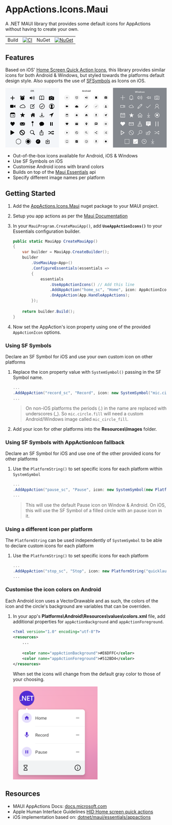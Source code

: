 # AppActions.Icons.Maui

A .NET MAUI library that provides some default icons for AppActions without having to create your own.

|||||
|---|---|---|---|
| Build | [![CI](https://github.com/adenearnshaw/AppActions.Icons.Maui/actions/workflows/ci.yml/badge.svg)](https://github.com/adenearnshaw/AppActions.Icons.Maui/actions/workflows/ci.yml) | NuGet | [![NuGet](https://img.shields.io/nuget/v/AppActions.Icons.Maui.svg?label=NuGet)](https://www.nuget.org/packages/AppActions.Icons.Maui/) |

## Features

Based on iOS' [Home Screen Quick Action Icons](https://developer.apple.com/design/human-interface-guidelines/ios/icons-and-images/system-icons#home-screen-quick-action-icons), this library provides similar icons for both Android & Windows, but styled towards the platforms default design style. Also supports the use of [SFSymbols](https://developer.apple.com/sf-symbols/) as Icons on iOS.

![Hero image of icons](./assets/IconDemo.png)

- Out-of-the-box icons available for Android, iOS & Windows
- Use SF Symbols on iOS
- Customise Android icons with brand colors
- Builds on top of the [Maui Essentials](https://docs.microsoft.com/en-us/dotnet/maui/platform-integration/appmodel/app-actions?tabs=android) api
- Specify different image names per platform

## Getting Started

1. Add the [AppActions.Icons.Maui](https://www.nuget.org/packages/AppActions.Icons.Maui/) nuget package to your MAUI project.
1. Setup you app actions as per the [Maui Documentation](https://docs.microsoft.com/en-us/dotnet/maui/platform-integration/appmodel/app-actions?tabs=android)
1. In your `MauiProgram.CreateMauiApp()`, add **`UseAppActionIcons()`** to your Essentials configuration builder.

    ```csharp
    public static MauiApp CreateMauiApp()
    {
        var builder = MauiApp.CreateBuilder();
        builder
            .UseMauiApp<App>()
            .ConfigureEssentials(essentials =>
            {
                essentials
                    .UseAppActionIcons() // Add this line
                    .AddAppAction("home_sc", "Home", icon: AppActionIcon.Home)
                    .OnAppAction(App.HandleAppActions);
            });

        return builder.Build();
    }
    ```

1. Now set the AppAction's icon property using one of the provided `AppActionIcon` options.

### Using SF Symbols

Declare an SF Symbol for iOS and use your own custom icon on other platforms

1. Replace the icon property value with `SystemSymbol()` passing in the SF Symbol name.

    ```csharp
    ...
    .AddAppAction("record_sc", "Record", icon: new SystemSymbol("mic.circle.fill"))
    ...
    ```

    > On non-iOS platforms the periods (.) in the name are replaced with underscores (_). So `mic.circle.fill` will need a custom Android/Windows image called `mic_circle_fill`.
2. Add your icon for other platforms into the **Resources\Images** folder.

### Using SF Symbols with AppActionIcon fallback

Declare an SF Symbol for iOS and use one of the other provided icons for other platforms

1. Use the `PlatformString()` to set specific icons for each platform within `SystemSymbol`

    ```csharp
    ...
    .AddAppAction("pause_sc", "Pause", icon: new SystemSymbol(new PlatformString(AppActionIcon.Prohibit, ios: "pause.circle.fill")))
    ...
    ```

    > This will use the default Pause icon on Window & Android. On iOS, this will use the SF Symbol of a filled circle with an pause icon in it.

### Using a different icon per platform

The `PlatformString` can be used independently of `SystemSymbol` to be able to declare custom icons for each platform

1. Use the `PlatformString()` to set specific icons for each platform

    ```csharp
    ...
    .AddAppAction("stop_sc", "Stop", icon: new PlatformString("quicklaunch_stop", android: "ic_app_action_stop", ios: "quickaction_stop"))
    ...
    ```

### Customise the icon colors on Android

Each Android icon uses a VectorDrawable and as such, the colors of the icon and the circle's background are variables that can be overriden.

1. In your app's **Platforms\Android\Resources\values\colors.xml** file, add additional properties for `appActionBackground` and `appActionForeground`.

    ```xml
    <?xml version="1.0" encoding="utf-8"?>
    <resources>
        ...

        <color name="appActionBackground">#E6DFFC</color>
        <color name="appActionForeground">#512BD4</color>
    </resources>
    ```

    When set the icons will change from the default gray color to those of your choosing.

    ![Example of custom icon color](/assets/CustomIconColorExample.png)

## Resources

- MAUI AppActions Docs: [docs.microsoft.com](https://docs.microsoft.com/en-us/dotnet/maui/platform-integration/appmodel/app-actions?tabs=android)
- Apple Human Interface Guidelines [HID Home screen quick actions](https://developer.apple.com/design/human-interface-guidelines/ios/icons-and-images/system-icons#home-screen-quick-action-icons)
- iOS implementation based on: [dotnet/maui/essentials/appactions](https://github.com/dotnet/maui/blob/main/src/Essentials/src/AppActions/AppActions.ios.cs)

